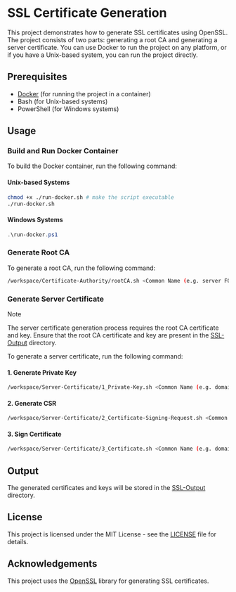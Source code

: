 # SSL Certificate Generation

This project demonstrates how to generate SSL certificates using OpenSSL. The project consists of two parts: generating a root CA and generating a server certificate. You can use Docker to run the project on any platform, or if you have a Unix-based system, you can run the project directly.

## Prerequisites

- [Docker](https://www.docker.com/) (for running the project in a container)
- Bash (for Unix-based systems)
- PowerShell (for Windows systems)

## Usage

### Build and Run Docker Container

To build the Docker container, run the following command:

#### Unix-based Systems

```bash
chmod +x ./run-docker.sh # make the script executable
./run-docker.sh
```

#### Windows Systems

```powershell
.\run-docker.ps1
```

### Generate Root CA

To generate a root CA, run the following command:

```bash
/workspace/Certificate-Authority/rootCA.sh <Common Name (e.g. server FQDN or YOUR name)> <Country Code (2 letters)> <Locality Name (e.g. city)>
```

### Generate Server Certificate

> [!NOTE]  
> The server certificate generation process requires the root CA certificate and key. Ensure that the root CA certificate and key are present in the [SSL-Output](./SSL-Output/Certificate-Authority/) directory.

To generate a server certificate, run the following command:

#### 1. Generate Private Key

```bash
/workspace/Server-Certificate/1_Private-Key.sh <Common Name (e.g. domain)>
```

#### 2. Generate CSR

```bash
/workspace/Server-Certificate/2_Certificate-Signing-Request.sh <Common Name (e.g. domain)> <Country Code (2 letters)> <Locality Name (e.g. city)> <State or Province Name (full name)>
```

#### 3. Sign Certificate

```bash
/workspace/Server-Certificate/3_Certificate.sh <Common Name (e.g. domain)>
```

## Output

The generated certificates and keys will be stored in the [SSL-Output](./SSL-Output) directory.

## License

This project is licensed under the MIT License - see the [LICENSE](./LICENSE) file for details.

## Acknowledgements

This project uses the [OpenSSL](https://www.openssl.org/) library for generating SSL certificates.
